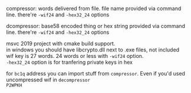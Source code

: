 
compressor: words delivered from file. file name provided via command line. there're `-wif24` and `-hex32_24` options     

dcompressor: base58 encoded thing or hex string provided via command line.  there're `-wif24` and `-hex32_24` options  

msvc 2019 project with cmake build support.  
in windows you should have libcrypto.dll next to .exe files, not included  
wif key is 27 words. 24 words or less with `-wif24` option.  
`-hex32_24` option is for tranfering private keys in hex

for `bc1q` address you can import stuff from `compressor`. Even if you'd used uncompressed wif in `decompressor`  
`P2WPKH`
